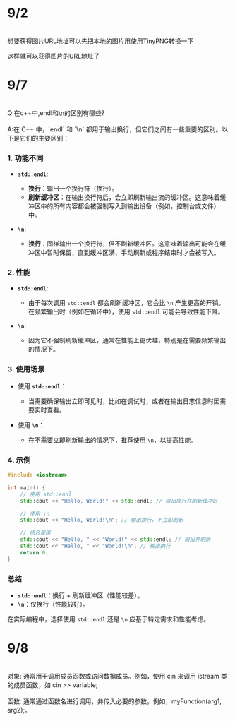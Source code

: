 # 9/2
<br>
想要获得图片URL地址可以先把本地的图片用使用TinyPNG转换一下 

这样就可以获得图片的URL地址了


# 9/7
<br>
Q:在c++中,endl和\n的区别有哪些?
<br><br>
A:在 C++ 中，`endl` 和 `\n` 都用于输出换行，但它们之间有一些重要的区别。以下是它们的主要区别：

### 1. 功能不同
- **`std::endl`**:
  - **换行**：输出一个换行符（换行）。
  - **刷新缓冲区**：在输出换行符后，会立即刷新输出流的缓冲区。这意味着缓冲区中的所有内容都会被强制写入到输出设备（例如，控制台或文件）中。

- **`\n`**:
  - **换行**：同样输出一个换行符，但不刷新缓冲区。这意味着输出可能会在缓冲区中暂时保留，直到缓冲区满、手动刷新或程序结束时才会被写入。

### 2. 性能
- **`std::endl`**:
  - 由于每次调用 `std::endl` 都会刷新缓冲区，它会比 `\n` 产生更高的开销。在频繁输出时（例如在循环中），使用 `std::endl` 可能会导致性能下降。

- **`\n`**:
  - 因为它不强制刷新缓冲区，通常在性能上更优越，特别是在需要频繁输出的情况下。

### 3. 使用场景
- 使用 **`std::endl`**：
  - 当需要确保输出立即可见时，比如在调试时，或者在输出日志信息时因需要实时查看。
  
- 使用 **`\n`**：
  - 在不需要立即刷新输出的情况下，推荐使用 `\n`，以提高性能。

### 4. 示例

```cpp
#include <iostream>

int main() {
    // 使用 std::endl
    std::cout << "Hello, World!" << std::endl; // 输出换行并刷新缓冲区

    // 使用 \n
    std::cout << "Hello, World!\n"; // 输出换行，不立即刷新

    // 结合使用
    std::cout << "Hello, " << "World!" << std::endl; // 输出并刷新
    std::cout << "Hello, " << "World!\n"; // 输出换行
    return 0;
}
```

### 总结
- **`std::endl`**：换行 + 刷新缓冲区（性能较差）。
- **`\n`**：仅换行（性能较好）。

在实际编程中，选择使用 `std::endl` 还是 `\n` 应基于特定需求和性能考虑。
<br>
# 9/8
<br>
对象: 通常用于调用成员函数或访问数据成员。例如，使用 cin 来调用 istream 类的成员函数，如 cin >> variable;  
<br>
<br>
函数: 通常通过函数名进行调用，并传入必要的参数。例如，myFunction(arg1, arg2);。